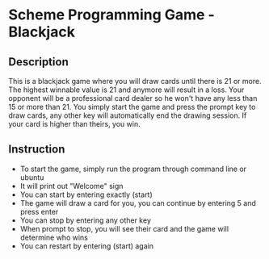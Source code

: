 # Scheme Programming Game - Blackjack

## Description
This is a blackjack game where you will draw cards until there is 21 or more. The highest winnable value is 21 and anymore will result in a loss. Your opponent will be a professional card dealer so he won't have any less than 15 or more than 21. You simply start the game and press the prompt key to draw cards, any other key will automatically end the drawing session. If your card is higher than theirs, you win. 

## Instruction
- To start the game, simply run the program through command line or ubuntu
- It will print out "Welcome" sign 
- You can start by entering exactly (start)
- The game will draw a card for you, you can continue by entering 5 and press enter
- You can stop by entering any other key
- When prompt to stop, you will see their card and the game will determine who wins
- You can restart by entering (start) again 
